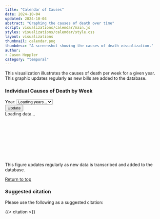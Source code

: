 ```yaml
---
title: "Calendar of Causes"
date: 2024-10-04
updated: 2024-10-04
abstract: "Graphing the causes of death over time"
script: visualizations/calendar/main.js
styles: visualizations/calendar/style.css
layout: visualizations
thumbnail: calendar.png
thumbdesc: "A screenshot showing the causes of death visualization."
author:
- Jason Heppler
category: "temporal"
---
```


This visualization illustrates the causes of death per week for a given year. This graphic updates regularly as new bills are added to the database.

<div id="row">
    <h3 id="chart-title">Individual Causes of Death by Week</h3>
    <div class="flex flex-row space-x-4 mb-6">
    <div class="flex flex-col w-32">
        <label for="year" class="block text-gray-700 text-sm font-bold">Year:</label>
        <select id="year" class="shadow appearance-none border rounded w-full py-2 px-3 text-gray-700 leading-tight focus:outline-none focus:shadow-outline">
            <option value="">Loading years...</option>
        </select>
    </div>
    <div class="flex items-end">
        <button id="update-button" type="button" class="rounded-lg border border-gray-200 bg-white text-sm font-medium px-4 py-2 text-gray-900 hover:bg-dbn-blue hover:text-black focus:z-10 focus:ring-2 focus:ring-blue-700 focus:text-blue-700">Update</button>
    </div>
</div>
    <div class="loading_chart">Loading data...</div>
    <svg id="chart"></svg>
    <figcaption>This figure updates regularly as new data is transcribed and added to the database.</figcaption>
    <p><a href="#top">Return to top</a></p>
</div>

### Suggested citation

Please use the following as a suggested citation:

{{< citation >}}
